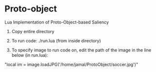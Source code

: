 Proto-object
============

Lua Implementation of Proto-Object-based Saliency

1) Copy entire directory

2) To run code: ./run.lua (from inside directory)

3) To specify image to run code on, edit the path of the image in the line below (in run.lua):

"local im = image.loadJPG('/home/jamal/ProtoObject/soccer.jpg')"
